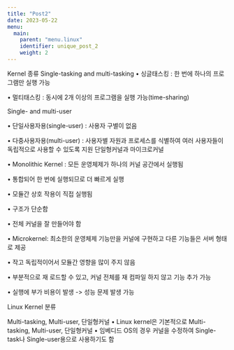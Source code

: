 ```yaml
---
title: "Post2"
date: 2023-05-22
menu:
  main:
    parent: "menu.linux" 
    identifier: unique_post_2
    weight: 2      
---
```


Kernel 종류
Single-tasking and multi-tasking
• 싱글태스킹 : 한 번에 하나의 프로그램만 실행 가능

• 멀티태스킹 : 동시에 2개 이상의 프로그램을 실행 가능(time-sharing)

Single- and multi-user

• 단일사용자용(single-user) : 사용자 구별이 없음

• 다중사용자용(multi-user) : 사용자별 자원과 프로세스를 식별하여 여러 사용자들이 독립적으로 사용할 수 있도록 지원
단일형커널과 마이크로커널

• Monolithic Kernel : 모든 운영체제가 하나의 커널 공간에서 실행됨

• 통합되어 한 번에 실행되므로 더 빠르게 실행

• 모듈간 상호 작용이 직접 실행됨

• 구조가 단순함

• 전체 커널을 잘 만들어야 함

• Microkernel: 최소한의 운영체제 기능만을 커널에 구현하고 다른 기능들은 서버 형태로 제공

• 작고 독립적이어서 모듈간 영향을 많이 주지 않음

• 부분적으로 재 로드할 수 있고, 커널 전체를 재 컴파일 하지 않고 기능 추가 가능

• 실행에 부가 비용이 발생 -> 성능 문제 발생 가능


Linux Kernel 분류

Multi-tasking, Multi-user, 단일형커널
• Linux kernel은 기본적으로 Multi-tasking, Multi-user, 단일형커널
• 임베디드 OS의 경우 커널을 수정하여 Single-task나 Single-user용으로 사용하기도 함

